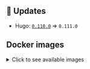 ## :heartbeat: Updates

* Hugo: [`0.110.0`](https://github.com/klakegg/docker-hugo/releases/tag/0.110.0) => `0.111.0`


## Docker images

<details>
<summary>Click to see available images</summary>

This release is available from Docker Hub as project `klakegg/hugo` with the following tags:

| Alias tags                   | Version specific tags                      |
| ---------------------------- | ------------------------------------------ |
| `busybox`, `latest`          | `0.111.0-busybox`, `0.111.0`                     |
| `busybox-ci`, `ci`           | `0.111.0-busybox-ci`, `0.111.0-ci`               |
| `busybox-onbuild`, `onbuild` | `0.111.0-busybox-onbuild`, `0.111.0-onbuild`     |
| `alpine`                     | `0.111.0-alpine`                              |
| `alpine-ci`                  | `0.111.0-alpine-ci`                           |
| `alpine-onbuild`             | `0.111.0-alpine-onbuild`                      |
| `asciidoctor`                | `0.111.0-asciidoctor`                         |
| `asciidoctor-ci`             | `0.111.0-asciidoctor-ci`                      |
| `asciidoctor-onbuild`        | `0.111.0-asciidoctor-onbuild`                 |
| `pandoc`                     | `0.111.0-pandoc`                              |
| `pandoc-ci`                  | `0.111.0-pandoc-ci`                           |
| `pandoc-onbuild`             | `0.111.0-pandoc-onbuild`                      |
| `ext-alpine`                 | `0.111.0-ext-alpine`                          |
| `ext-alpine-ci`              | `0.111.0-ext-alpine-ci`                       |
| `ext-alpine-onbuild`         | `0.111.0-ext-alpine-onbuild`                  |
| `ext-asciidoctor`            | `0.111.0-ext-asciidoctor`                     |
| `ext-asciidoctor-ci`         | `0.111.0-ext-asciidoctor-ci`                  |
| `ext-asciidoctor-onbuild`    | `0.111.0-ext-asciidoctor-onbuild`             |
| `ext-pandoc`                 | `0.111.0-ext-pandoc`                          |
| `ext-pandoc-ci`              | `0.111.0-ext-pandoc-ci`                       |
| `ext-pandoc-onbuild`         | `0.111.0-ext-pandoc-onbuild`                  |
| `debian`                     | `0.111.0-debian`                              |
| `debian-ci`                  | `0.111.0-debian-ci`                           |
| `debian-onbuild`             | `0.111.0-debian-onbuild`                      |
| `ext-debian`, `ext`, `latest-ext` | `0.111.0-ext-debian`, `0.111.0-ext`         |
| `ext-debian-ci`, `ext-ci`    | `0.111.0-ext-debian-ci`, `0.111.0-ext-ci`        |
| `ext-debian-onbuild`, `ext-onbuild` | `0.111.0-ext-debian-onbuild`, `0.111.0-ext-onbuild` |
| `ubuntu`                     | `0.111.0-ubuntu`                            |
| `ubuntu-ci`                  | `0.111.0-ubuntu-ci`                         |
| `ubuntu-onbuild`             | `0.111.0-ubuntu-onbuild`                    |
| `ext-ubuntu`                 | `0.111.0-ext-ubuntu`                        |
| `ext-ubuntu-ci`              | `0.111.0-ext-ubuntu-ci`                     |
| `ext-ubuntu-onbuild`         | `0.111.0-ext-ubuntu-onbuild`                |
</details>